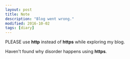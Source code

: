 ```yaml
---
layout: post
title: Note
description: "Blog went wrong."
modified: 2016-10-02
tags: [diary]
---
```


PLEASE use **http** instead of **https** while exploring my blog.

Haven't found why disorder happens using **https**.
